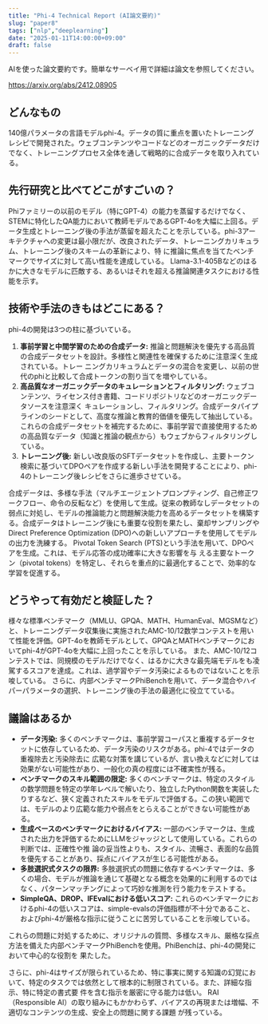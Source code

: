 ```yaml
---
title: "Phi-4 Technical Report (AI論文要約)"
slug: "paper8"
tags: ["nlp","deeplearning"]
date: "2025-01-11T14:00:00+09:00"
draft: false
---
```


AIを使った論文要約です。簡単なサーベイ用で詳細は論文を参照してください。

https://arxiv.org/abs/2412.08905


## どんなもの

140億パラメータの言語モデルphi-4。データの質に重点を置いたトレーニングレシピで開発された。ウェブコンテンツやコードなどのオーガニックデータだけでなく、トレーニングプロセス全体を通して戦略的に合成データを取り入れている。


## 先行研究と比べてどこがすごいの？

Phiファミリーの以前のモデル（特にGPT-4）の能力を蒸留するだけでなく、STEMに特化したQA能力において教師モデルであるGPT-4oを大幅に上回る。データ生成とトレーニング後の手法が蒸留を超えたことを示している。phi-3アーキテクチャへの変更は最小限だが、改良されたデータ、トレーニングカリキュラム、トレーニング後のスキームの革新により、特 に推論に焦点を当てたベンチマークでサイズに対して高い性能を達成している。  Llama-3.1-405Bなどのはるかに大きなモデルに匹敵する、あるいはそれを超える推論関連タスクにおける性能を示す。


## 技術や手法のきもはどこにある？

phi-4の開発は3つの柱に基づいている。

1. **事前学習と中間学習のための合成データ:** 推論と問題解決を優先する高品質の合成データセットを設計。多様性と関連性を確保するために注意深く生成されている。トレー ニングカリキュラムとデータの混合を変更し、以前の世代のphiと比較して合成トークンの割り当てを増やしている。
2. **高品質なオーガニックデータのキュレーションとフィルタリング:** ウェブコンテンツ、ライセンス付き書籍、コードリポジトリなどのオーガニックデータソースを注意深く キュレーションし、フィルタリング。合成データパイプラインのシードとして、高度な推論と教育的価値を優先して抽出している。これらの合成データセットを補完するために、事前学習で直接使用するための高品質なデータ（知識と推論の観点から）もウェブからフィルタリングしている。
3. **トレーニング後:** 新しい改良版のSFTデータセットを作成し、主要トークン検索に基づいてDPOペアを作成する新しい手法を開発することにより、phi-4のトレーニング後レシピをさらに進歩させている。


合成データは、多様な手法（マルチエージェントプロンプティング、自己修正ワークフロー、命令の反転など）を使用して生成。従来の教師なしデータセットの弱点に対処し、モデルの推論能力と問題解決能力を高めるデータセットを構築する。合成データはトレーニング後にも重要な役割を果たし、棄却サンプリングやDirect Preference Optimization (DPO)への新しいアプローチを使用してモデルの出力を洗練する。  Pivotal Token Search (PTS)という手法を用いて、DPOペアを生成。これは、モデル応答の成功確率に大きな影響を与 える主要なトークン（pivotal tokens）を特定し、それらを重点的に最適化することで、効率的な学習を促進する。


## どうやって有効だと検証した？

様々な標準ベンチマーク（MMLU、GPQA、MATH、HumanEval、MGSMなど）と、トレーニングデータ収集後に実施されたAMC-10/12数学コンテストを用いて性能を評価。GPT-4oを教師モデルとして、GPQAとMATHベンチマークにおいてphi-4がGPT-4oを大幅に上回ったことを示している。  また、AMC-10/12コンテストでは、同規模のモデルだけでなく、はるかに大きな最先端モデルをも凌駕するスコアを達成。これは、過学習やデータ汚染によるものではないことを示唆している。  さらに、内部ベンチマークPhiBenchを用いて、データ混合やハイパーパラメータの選択、トレーニング後の手法の最適化に役立てている。


## 議論はあるか

* **データ汚染:** 多くのベンチマークは、事前学習コーパスと重複するデータセットに依存しているため、データ汚染のリスクがある。phi-4ではデータの重複除去と汚染除去に 広範な対策を講じているが、言い換えなどに対しては効果がない可能性があり、一般化の真の程度には不確実性が残る。
* **ベンチマークのスキル範囲の限定:** 多くのベンチマークは、特定のスタイルの数学問題を特定の学年レベルで解いたり、独立したPython関数を実装したりするなど、狭く定義されたスキルをモデルで評価する。この狭い範囲では、モデルのより広範な能力や弱点をとらえることができない可能性がある。
* **生成ベースのベンチマークにおけるバイアス:** 一部のベンチマークは、生成された出力を評価するためにLLMをジャッジとして使用している。これらの判断では、正確性や推 論の妥当性よりも、スタイル、流暢さ、表面的な品質を優先することがあり、採点にバイアスが生じる可能性がある。
* **多肢選択式タスクの限界:** 多肢選択式の問題に依存するベンチマークは、多くの場合、モデルが推論を通じて基礎となる概念を効果的に利用するのではなく、パターンマッチングによって巧妙な推測を行う能力をテストする。
* **SimpleQA、DROP、IFEvalにおける低いスコア:** これらのベンチマークにおけるphi-4の低いスコアは、simple-evalsの評価指標が不十分であること、およびphi-4が厳格な指示に従うことに苦労していることを示唆している。


これらの問題に対処するために、オリジナルの質問、多様なスキル、厳格な採点方法を備えた内部ベンチマークPhiBenchを使用。PhiBenchは、phi-4の開発において中心的な役割を 果たした。


さらに、phi-4はサイズが限られているため、特に事実に関する知識の幻覚において、特定のタスクでは依然として根本的に制限されている。また、詳細な指示、特に特定の書式要 件を含む指示を厳密に守る能力は低い。  RAI（Responsible AI）の取り組みにもかかわらず、バイアスの再現または増幅、不適切なコンテンツの生成、安全上の問題に関する課題 が残っている。